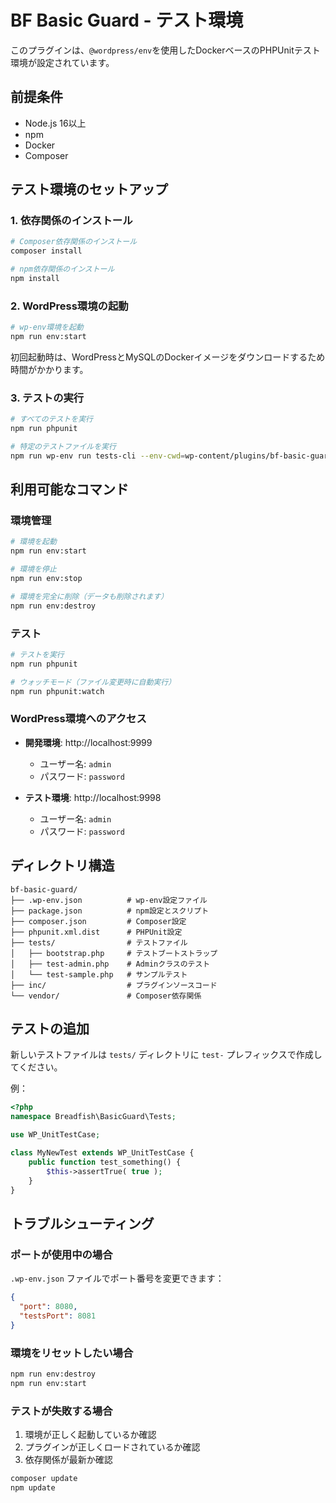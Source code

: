 # BF Basic Guard - テスト環境

このプラグインは、`@wordpress/env`を使用したDockerベースのPHPUnitテスト環境が設定されています。

## 前提条件

- Node.js 16以上
- npm
- Docker
- Composer

## テスト環境のセットアップ

### 1. 依存関係のインストール

```bash
# Composer依存関係のインストール
composer install

# npm依存関係のインストール
npm install
```

### 2. WordPress環境の起動

```bash
# wp-env環境を起動
npm run env:start
```

初回起動時は、WordPressとMySQLのDockerイメージをダウンロードするため時間がかかります。

### 3. テストの実行

```bash
# すべてのテストを実行
npm run phpunit

# 特定のテストファイルを実行
npm run wp-env run tests-cli --env-cwd=wp-content/plugins/bf-basic-guard ./vendor/bin/phpunit tests/test-admin.php
```

## 利用可能なコマンド

### 環境管理

```bash
# 環境を起動
npm run env:start

# 環境を停止
npm run env:stop

# 環境を完全に削除（データも削除されます）
npm run env:destroy
```

### テスト

```bash
# テストを実行
npm run phpunit

# ウォッチモード（ファイル変更時に自動実行）
npm run phpunit:watch
```

### WordPress環境へのアクセス

- **開発環境**: http://localhost:9999
  - ユーザー名: `admin`
  - パスワード: `password`

- **テスト環境**: http://localhost:9998
  - ユーザー名: `admin`
  - パスワード: `password`

## ディレクトリ構造

```
bf-basic-guard/
├── .wp-env.json          # wp-env設定ファイル
├── package.json          # npm設定とスクリプト
├── composer.json         # Composer設定
├── phpunit.xml.dist      # PHPUnit設定
├── tests/                # テストファイル
│   ├── bootstrap.php     # テストブートストラップ
│   ├── test-admin.php    # Adminクラスのテスト
│   └── test-sample.php   # サンプルテスト
├── inc/                  # プラグインソースコード
└── vendor/               # Composer依存関係
```

## テストの追加

新しいテストファイルは `tests/` ディレクトリに `test-` プレフィックスで作成してください。

例：
```php
<?php
namespace Breadfish\BasicGuard\Tests;

use WP_UnitTestCase;

class MyNewTest extends WP_UnitTestCase {
    public function test_something() {
        $this->assertTrue( true );
    }
}
```

## トラブルシューティング

### ポートが使用中の場合

`.wp-env.json` ファイルでポート番号を変更できます：

```json
{
  "port": 8080,
  "testsPort": 8081
}
```

### 環境をリセットしたい場合

```bash
npm run env:destroy
npm run env:start
```

### テストが失敗する場合

1. 環境が正しく起動しているか確認
2. プラグインが正しくロードされているか確認
3. 依存関係が最新か確認

```bash
composer update
npm update
```
